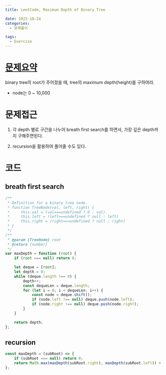 ```yaml
---
title: LeetCode, Maximum Depth of Binary Tree

date: 2022-10-24
categories:
  - 문제풀이

tags:
  - Exercise
---
```


# [문제요약](https://leetcode.com/problems/maximum-depth-of-binary-tree/)

binary tree의 root가 주어졌을 때, tree의 maximum depth(height)를 구하여라.

- node는 0 ~ 10,000

# 문제접근

1. 각 depth 별로 구간을 나누어 breath first search를 하면서, 가장 깊은 depth까지 구해주면된다.

2. recursion을 활용하여 풀어줄 수도 있다.

# 코드

## breath first search

```javascript
/**
 * Definition for a binary tree node.
 * function TreeNode(val, left, right) {
 *     this.val = (val===undefined ? 0 : val)
 *     this.left = (left===undefined ? null : left)
 *     this.right = (right===undefined ? null : right)
 * }
 */
/**
 * @param {TreeNode} root
 * @return {number}
 */
var maxDepth = function (root) {
	if (root === null) return 0;

	let deque = [root];
	let depth = 0;
	while (deque.length !== 0) {
		depth++;
		const dequeLen = deque.length;
		for (let i = 0; i < dequeLen; i++) {
			const node = deque.shift();
			if (node.left !== null) deque.push(node.left);
			if (node.right !== null) deque.push(node.right);
		}
	}

	return depth;
};
```

## recursion

```javascript
const maxDepth = (subRoot) => {
	if (subRoot === null) return 0;
	return Math.max(maxDepth(subRoot.right), maxDepth(subRoot.left)) + 1;
};
```
